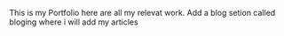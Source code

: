 This is my Portfolio here are all my relevat work.
Add a blog setion called bloging where i will add my articles
